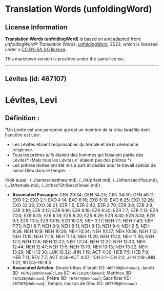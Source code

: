 # Translation Words (unfoldingWord)

## License Information

**Translation Words (unfoldingWord)** is based on and adapted from: _unfoldingWord® Translation Words_, [unfoldingWord](https://unfoldingword.org/utw), 2022, which is licensed under a [CC BY-SA 4.0 license](https://creativecommons.org/licenses/by-sa/4.0/legalcode.en).

This markdown version is provided under the same license.



--------------------------------

## Lévites (id: 467107)

Lévites, Levi
=============

Définition :
------------

"Un Lévite est une personne qui est un membre de la tribu Israélite dont l'ancêtre est Levi.

* Les Lévites étaient responsables du temple et de la cérémonie religieuse.
* Tous les prêtres juifs étaient des hommes qui faisaient partie des Lévites\* (Mais tous les Lévites n' étaient pas des prêtres \*)
* Les prêtres lévites ont été mis à part et dédiés pour le travail spécial de servir Dieu dans le temple.

(Voir aussi : (../names/matthew.md), (../kt/priest.md), (../other/sacrifice.md), (../kt/temple.md), (../other/12tribesofisrael.md))

* **Associated Passages:** GEN 29:34; GEN 34:25; GEN 34:30; GEN 46:11; EXO 1:2; EXO 2:1; EXO 4:14; EXO 6:16; EXO 6:19; EXO 6:25; EXO 32:26; EXO 32:28; EXO 38:21; EZR 1:5; EZR 2:40; EZR 2:70; EZR 3:8; EZR 3:9; EZR 3:10; EZR 3:12; EZR 6:16; EZR 6:18; EZR 6:20; EZR 7:7; EZR 7:13; EZR 7:24; EZR 8:15; EZR 8:18; EZR 8:20; EZR 8:29; EZR 8:30; EZR 8:33; EZR 9:1; EZR 10:5; EZR 10:15; EZR 10:23; NEH 3:17; NEH 7:1; NEH 7:43; NEH 7:73; NEH 8:7; NEH 8:9; NEH 8:11; NEH 8:13; NEH 9:4; NEH 9:5; NEH 9:38; NEH 10:9; NEH 10:28; NEH 10:34; NEH 10:37; NEH 10:38; NEH 11:3; NEH 11:15; NEH 11:16; NEH 11:18; NEH 11:20; NEH 11:22; NEH 11:36; NEH 12:1; NEH 12:8; NEH 12:22; NEH 12:24; NEH 12:27; NEH 12:30; NEH 12:44; NEH 12:47; NEH 13:5; NEH 13:10; NEH 13:13; NEH 13:22; NEH 13:29; NEH 13:30; LUK 10:32; JHN 1:19; ACT 4:36; HEB 7:5; HEB 7:9; HEB 7:11; REV 7:7; ACT 4:36–ACT 4:37; 1CH 2:1–1CH 2:2; JHN 1:19–JHN 1:21; 1KI 8:3–1KI 8:5
* **Associated Articles:** Douze tribus d'Israël (ID: `466598@Unknown`); Jacob (ID: `467026@Unknown`); Lea (ID: `467101@Unknown`); Matthieu (ID: `467138@Unknown`); Prêtre (ID: `467244@Unknown`); Sacrificer (ID: `467307@Unknown`); Temple, maison de Dieu (ID: `467398@Unknown`)

